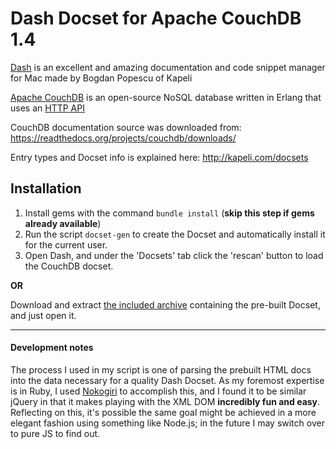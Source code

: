 # Dash Docset for Apache CouchDB 1.4

[Dash](http://kapeli.com/dash) is an excellent and amazing documentation and code snippet manager for Mac made by Bogdan Popescu of Kapeli

[Apache CouchDB](http://couchdb.apache.org/) is an open-source NoSQL database written in Erlang that uses an [HTTP API](http://docs.couchdb.org/en/latest/)

CouchDB documentation source was downloaded from: https://readthedocs.org/projects/couchdb/downloads/

Entry types and Docset info is explained here: http://kapeli.com/docsets

## Installation
1. Install gems with the command `bundle install` (**skip this step if gems already available**)
2. Run the script `docset-gen` to create the Docset and automatically install it for the current user.
3. Open Dash, and under the 'Docsets' tab click the 'rescan' button to load the CouchDB docset.

**OR**

Download and extract [the included archive](https://github.com/SteveBenner/couchdb-dash-docset/blob/master/CouchDB-1.4.docset.tgz?raw=true) containing the pre-built Docset, and just open it.

---

#### Development notes
The process I used in my script is one of parsing the prebuilt HTML docs into the data necessary for a quality Dash Docset. As my foremost expertise is in Ruby, I used [Nokogiri](http://nokogiri.org/) to accomplish this, and I found it to be similar jQuery in that it makes playing with the XML DOM **incredibly fun and easy**. Reflecting on this, it's possible the same goal might be achieved in a more elegant fashion using something like Node.js; in the future I may switch over to pure JS to find out.
